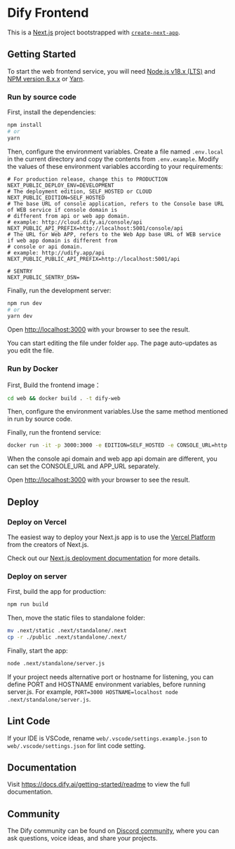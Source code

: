 # Dify Frontend
This is a [Next.js](https://nextjs.org/) project bootstrapped with [`create-next-app`](https://github.com/vercel/next.js/tree/canary/packages/create-next-app).

## Getting Started
To start the web frontend service, you will need [Node.js v18.x (LTS)](https://nodejs.org/en) and [NPM version 8.x.x](https://www.npmjs.com/) or [Yarn](https://yarnpkg.com/).

### Run by source code
First, install the dependencies:

```bash
npm install
# or
yarn
```

Then, configure the environment variables. Create a file named `.env.local` in the current directory and copy the contents from `.env.example`. Modify the values of these environment variables according to your requirements:
```
# For production release, change this to PRODUCTION
NEXT_PUBLIC_DEPLOY_ENV=DEVELOPMENT
# The deployment edition, SELF_HOSTED or CLOUD
NEXT_PUBLIC_EDITION=SELF_HOSTED
# The base URL of console application, refers to the Console base URL of WEB service if console domain is
# different from api or web app domain.
# example: http://cloud.dify.ai/console/api
NEXT_PUBLIC_API_PREFIX=http://localhost:5001/console/api
# The URL for Web APP, refers to the Web App base URL of WEB service if web app domain is different from
# console or api domain.
# example: http://udify.app/api
NEXT_PUBLIC_PUBLIC_API_PREFIX=http://localhost:5001/api

# SENTRY
NEXT_PUBLIC_SENTRY_DSN=
```

Finally, run the development server:

```bash
npm run dev
# or
yarn dev
```

Open [http://localhost:3000](http://localhost:3000) with your browser to see the result.

You can start editing the file under folder `app`. The page auto-updates as you edit the file.

### Run by Docker
First, Build the frontend image：
```bash
cd web && docker build . -t dify-web
```

Then, configure the environment variables.Use the same method mentioned in run by source code.

Finally, run the frontend service:
```bash
docker run -it -p 3000:3000 -e EDITION=SELF_HOSTED -e CONSOLE_URL=http://127.0.0.1:3000 -e APP_URL=http://127.0.0.1:3000 dify-web
```

When the console api domain and web app api domain are different, you can set the CONSOLE_URL and APP_URL separately.

Open [http://localhost:3000](http://localhost:3000) with your browser to see the result.

## Deploy
### Deploy on Vercel
The easiest way to deploy your Next.js app is to use the [Vercel Platform](https://vercel.com/new?utm_medium=default-template&filter=next.js&utm_source=create-next-app&utm_campaign=create-next-app-readme) from the creators of Next.js.

Check out our [Next.js deployment documentation](https://nextjs.org/docs/deployment) for more details.

### Deploy on server
First, build the app for production:

```bash
npm run build
```

Then, move the static files to standalone folder:
```bash
mv .next/static .next/standalone/.next
cp -r ./public .next/standalone/.next/
```

Finally, start the app:
```bash
node .next/standalone/server.js 
```

If your project needs alternative port or hostname for listening, you can define PORT and HOSTNAME environment variables, before running server.js. For example, `PORT=3000 HOSTNAME=localhost node .next/standalone/server.js`.

## Lint Code
If your IDE is VSCode, rename `web/.vscode/settings.example.json` to `web/.vscode/settings.json` for lint code setting.

## Documentation
Visit https://docs.dify.ai/getting-started/readme to view the full documentation.

## Community
The Dify community can be found on [Discord community](https://discord.com/invite/FngNHpbcY7), where you can ask questions, voice ideas, and share your projects.
